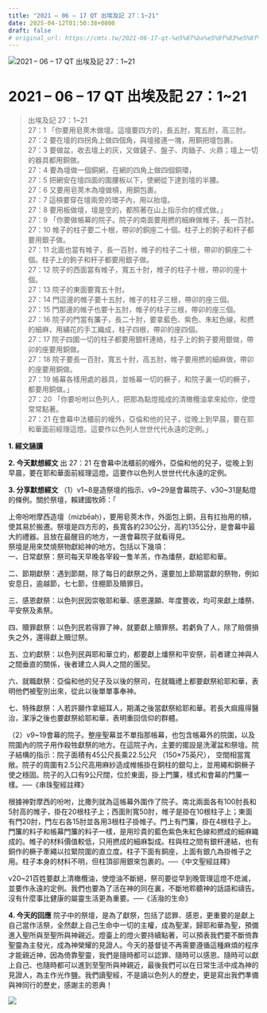 ```yaml
---
title: "2021 – 06 – 17 QT 出埃及記 27：1~21"
date: 2025-04-12T01:50:38+0800
draft: false
# original_url: https://cmtc.tw/2021-06-17-qt-%e5%87%ba%e5%9f%83%e5%8f%8a%e8%a8%98-27%ef%bc%9a121
---
```


![2021 – 06 – 17 QT 出埃及記 27：1\~21](/images/qt.jpg   "2021 – 06 – 17 QT 出埃及記 27：1\~21")

# 2021 – 06 – 17 QT 出埃及記 27：1\~21

> 出埃及記 27：1\~21  
> 27：1 「你要用皂莢木做壇。這壇要四方的，長五肘，寬五肘，高三肘。  
> 27：2 要在壇的四拐角上做四個角，與壇接連一塊，用銅把壇包裹。  
> 27：3 要做盆，收去壇上的灰，又做鏟子、盤子、肉鍤子、火鼎；壇上一切的器具都用銅做。  
> 27：4 要為壇做一個銅網，在網的四角上做四個銅環，  
> 27：5 把網安在壇四面的圍腰板以下，使網從下達到壇的半腰。  
> 27：6 又要用皂莢木為壇做槓，用銅包裹。  
> 27：7 這槓要穿在壇兩旁的環子內，用以抬壇。  
> 27：8 要用板做壇，壇是空的，都照著在山上指示你的樣式做。」  
> 27：9 「你要做帳幕的院子。院子的南面要用撚的細麻做帷子，長一百肘。  
> 27：10 帷子的柱子要二十根，帶卯的銅座二十個。柱子上的鉤子和杆子都要用銀子做。  
> 27：11 北面也當有帷子，長一百肘，帷子的柱子二十根，帶卯的銅座二十個。柱子上的鉤子和杆子都要用銀子做。  
> 27：12 院子的西面當有帷子，寬五十肘，帷子的柱子十根，帶卯的座十個。  
> 27：13 院子的東面要寬五十肘。  
> 27：14 門這邊的帷子要十五肘，帷子的柱子三根，帶卯的座三個。  
> 27：15 門那邊的帷子也要十五肘，帷子的柱子三根，帶卯的座三個。  
> 27：16 院子的門當有簾子，長二十肘，要拿藍色、紫色、朱紅色線，和撚的細麻，用繡花的手工織成，柱子四根，帶卯的座四個。  
> 27：17 院子四圍一切的柱子都要用銀杆連絡，柱子上的鉤子要用銀做，帶卯的座要用銅做。  
> 27：18 院子要長一百肘，寬五十肘，高五肘，帷子要用撚的細麻做，帶卯的座要用銅做。  
> 27：19 帳幕各樣用處的器具，並帳幕一切的橛子，和院子裏一切的橛子，都要用銅做。」  
> 27：20 「你要吩咐以色列人，把那為點燈搗成的清橄欖油拿來給你，使燈常常點著。  
> 27：21 在會幕中法櫃前的幔外，亞倫和他的兒子，從晚上到早晨，要在耶和華面前經理這燈。這要作以色列人世世代代永遠的定例。」

**1. 經文誦讀**

**2.  今天默想經文**
出 27：21 在會幕中法櫃前的幔外，亞倫和他的兒子，從晚上到早晨，要在耶和華面前經理這燈。這要作以色列人世世代代永遠的定例。

**3. 分享默想經文**
（1）v1\~8是造祭壇的指示、v9\~29是會幕院子、v30\~31是點燈的條例。關於祭壇，賴建國牧師：「

上帝吩咐摩西造壇（mizbēaḥ），要用皂莢木作，外面包上銅，且有扛抬用的槓，使其易於搬遷。祭壇是四方形的，長寬各約230公分，高約135公分，是會幕中最大的禮器。且放在最醒目的地方，一進會幕院子就看得見。  
祭壇是用來焚燒祭物獻給神的地方。包括以下幾項：  
一、日常獻祭：祭司每天早晚各宰殺一隻羊羔，作為燔祭，獻給耶和華。

二、節期獻祭：遇到節期，除了每日的獻祭之外，還要加上節期當獻的祭物，例如安息日，逾越節，七七節，住棚節及贖罪日。

三、感恩獻祭：以色列民因崇敬耶和華、感恩還願、年度豐收，均可來獻上燔祭、平安祭及素祭。

四、贖罪獻祭：以色列民若得罪了神，就要獻上贖罪祭。若虧負了人，除了賠償損失之外，還得獻上贖愆祭。

五、立約獻祭：以色列民與耶和華立約，都要獻上燔祭和平安祭，前者建立神與人之間垂直的關係，後者建立人與人之間的團契。

六、就職獻祭：亞倫和他的兒子及以後的祭司，在就職禮上都要獻祭給耶和華，表明他們被聖別出來，從此以後單單事奉神。

七、特殊獻祭：人若許願作拿細耳人，期滿之後當獻祭給耶和華。若長大痲瘋得醫治，潔淨之後也要獻祭給耶和華，表明重回信仰的群體。

（2）v9\~19會幕的院子。整座聖幕並不單指那帳幕，也包含帳幕外的院圍，以及院圍內的院子用作殺牲獻祭的地方。在這院子內，主要的擺設是洗濯盆和祭壇。院子結構的指示：院子面積有45公尺長乘22.5公尺 （150×75英尺）， 空間相當寬敞。院子的周圍有2.5公尺高用麻紗造成帷帳掛在銅柱的銀勾上，並用繩和銅橛子使之穩固。院子的入口有9公尺闊，位於東面，掛上門簾，樣式和會幕的門簾一樣。──《串珠聖經註釋》

根據神對摩西的吩咐，比撒列就為這帳幕外圍作了院子。南北兩面各有100肘長和5肘高的帷子，掛在20根柱子上；西面則寬50肘，帷子是掛在10根柱子上；東面有門20肘，門左右各15肘並各用3根柱子掛帷子。門上有門簾，掛在4根柱子上。門簾的料子和帳幕門簾的料子一樣，是用珍貴的藍色紫色朱紅色線和撚成的細麻織成的。帷子的材料價值較低，只用撚成的細麻製成。柱與柱之間有銀杆連結，也有銅作的橛子牽繩以拉緊院圍的直立度。柱子下面有銅座，上面有銀凢為掛帷子之用。柱子本身的材料不明，但柱頂卻用銀來包裹的。──《中文聖經註釋》

v20\~21百姓要獻上清橄欖油，使燈油不斷絕，祭司要從早到晚管理這燈不熄滅，並要作永遠的定例。我們也要為了活在神的同在裏，不斷地聆聽神的話語和禱告。沒有什麼事比健康的屬靈生活更為重要。──《活潑的生命》

**4. 今天的回應**
院子中的祭壇，是為了獻祭，包括了認罪、感恩，更重要的是獻上自己當作活祭，全然獻上自己生命中一切的主權，成為聖潔，歸耶和華為聖，預備進入聖所與至聖所與神親近。燈臺上的燈火要持續點著，可以預表我們要不斷倚靠聖靈為主發光，成為神榮耀的見證人。今天的基督徒不再需要遵循這種麻煩的程序才能親近神，因為倚靠聖靈，我們是隨時都可以認罪、隨時可以感恩、隨時可以獻上自己、也隨時都可以進到至聖所與神親近，最後我們可以在日常生活中成為神的見證人，為主作光作鹽。我們讀聖經，不是讀以色列人的歷史，更是寫出我們準備與神同行的歷史，感謝主的恩典！

![](/images/1-1-1.jpg)
